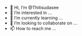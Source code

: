 - 👋 Hi, I’m @Thitisudasee
- 👀 I’m interested in ...
- 🌱 I’m currently learning ...
- 💞️ I’m looking to collaborate on ...
- 📫 How to reach me ...

<!---
Thitisudasee/Thitisudasee is a ✨ special ✨ repository because its `README.md` (this file) appears on your GitHub profile.
You can click the Preview link to take a look at your changes.
--->
